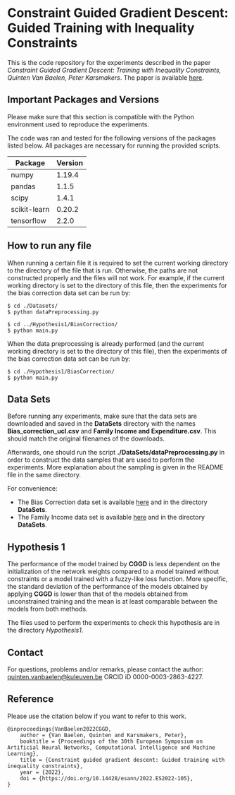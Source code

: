 # Constraint Guided Gradient Descent: Guided Training with Inequality Constraints

This is the code repository for the experiments described in the paper _Constraint Guided Gradient Descent: Training with Inequality Constraints, Quinten Van Baelen, Peter Karsmakers_. The paper is available [here](https://www.esann.org/sites/default/files/proceedings/2022/ES2022-105.pdf).

Important Packages and Versions
---
Please make sure that this section is compatible with the Python environment used to reproduce the experiments.

The code was ran and tested for the following versions of the packages listed below. All packages are necessary for running the provided scripts.

| Package | Version |
|---------| ------- | 
| numpy | 1.19.4 |
| pandas | 1.1.5 |
| scipy | 1.4.1 |
| scikit-learn | 0.20.2 |
| tensorflow | 2.2.0 |


How to run any file
---

When running a certain file it is required to set the current working directory to the directory of the file that is run. Otherwise, the paths are not constructed properly and the files will not work. For example, if the current working directory is set to the directory of this file, then the experiments for the bias correction data set can be run by:

```
$ cd ./Datasets/
$ python dataPreprocessing.py

$ cd ../Hypothesis1/BiasCorrection/
$ python main.py
```

When the data preprocessing is already performed (and the current working directory is set to the directory of this file), then the experiments of the bias correction data set can be run by:

```
$ cd ./Hypothesis1/BiasCorrection/
$ python main.py
```

Data Sets
---

Before running any experiments, make sure that the data sets are downloaded and saved in the **DataSets** directory with the names __Bias_correction_ucl.csv__ and __Family Income and Expenditure.csv__. This should match the original filenames of the downloads.

Afterwards, one should run the script __./DataSets/dataPreprocessing.py__ in order to construct the data samples that are used to perform the experiments. More explanation about the sampling is given in the README file in the same directory.  

For convenience:
- The Bias Correction data set is available [here](https://archive.ics.uci.edu/ml/datasets/Bias+correction+of+numerical+prediction+model+temperature+forecast) and in the directory **DataSets**.
- The Family Income data set is available [here](https://www.kaggle.com/grosvenpaul/family-income-and-expenditure) and in the directory **DataSets**.




Hypothesis 1
---

The performance of the model trained by **CGGD** is less dependent on the initialization of the network weights compared to a model trained without constraints or a model trained with a fuzzy-like loss function. More specific, the standard deviation of the performance of the models obtained by applying **CGGD** is lower than that of the models obtained from unconstrained training and the mean is at least comparable between the models from both methods.

The files used to perform the experiments to check this hypothesis are in the directory _Hypothesis1_.


Contact
---
For questions, problems and/or remarks, please contact the author: <quinten.vanbaelen@kuleuven.be> ORCID iD 0000-0003-2863-4227.

Reference
---
Please use the citation below if you want to refer to this work.

~~~
@inproceedings{VanBaelen2022CGGD,
    author = {Van Baelen, Quinten and Karsmakers, Peter},
    booktitle = {Proceedings of the 30th European Symposium on Artificial Neural Networks, Computational Intelligence and Machine Learning},
    title = {Constraint guided gradient descent: Guided training with inequality constraints},
    year = {2022},
    doi = {https://doi.org/10.14428/esann/2022.ES2022-105},
}
~~~

